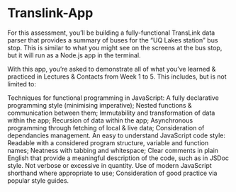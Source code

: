 # Translink-App
For this assessment, you’ll be building a fully-functional TransLink data parser that provides a summary of buses for the “UQ Lakes station” bus stop. This is similar to what you might see on the screens at the bus stop, but it will run as a Node.js app in the terminal.

With this app, you’re asked to demonstrate all of what you’ve learned & practiced in Lectures & Contacts from Week 1 to 5. This includes, but is not limited to:

Techniques for functional programming in JavaScript:
A fully declarative programming style (minimising imperative);
Nested functions & communication between them;
Immutability and transformation of data within the app;
Recursion of data within the app;
Asynchronous programming through fetching of local & live data;
Consideration of dependancies management.
An easy to understand JavaScript code style:
Readable with a considered program structure, variable and function names;
Neatness with tabbing and whitespace;
Clear comments in plain English that provide a meaningful description of the code, such as in JSDoc style. Not verbose or excessive in quantity.
Use of modern JavaScript shorthand where appropriate to use;
Consideration of good practice via popular style guides.
